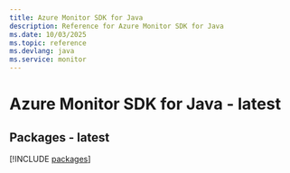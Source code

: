 ```yaml
---
title: Azure Monitor SDK for Java
description: Reference for Azure Monitor SDK for Java
ms.date: 10/03/2025
ms.topic: reference
ms.devlang: java
ms.service: monitor
---
```

# Azure Monitor SDK for Java - latest
## Packages - latest
[!INCLUDE [packages](monitor-index.md)]